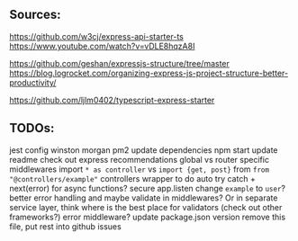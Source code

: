 ## Sources:

https://github.com/w3cj/express-api-starter-ts
https://www.youtube.com/watch?v=vDLE8hqzA8I

https://github.com/geshan/expressjs-structure/tree/master
https://blog.logrocket.com/organizing-express-js-project-structure-better-productivity/

https://github.com/ljlm0402/typescript-express-starter

## TODOs:

jest config
winston
morgan
pm2
update dependencies
npm start
update readme
check out express recommendations
global vs router specific middlewares
import `* as controller` vs `import {get, post}` from `from "@controllers/example"`
controllers wrapper to do auto try catch + next(error) for async functions?
secure app.listen
change `example` to `user`?
better error handling and maybe validate in middlewares? Or in separate service layer, think where is the best place for validators (check out other frameworks?)
error middleware?
update package.json version
remove this file, put rest into github issues
